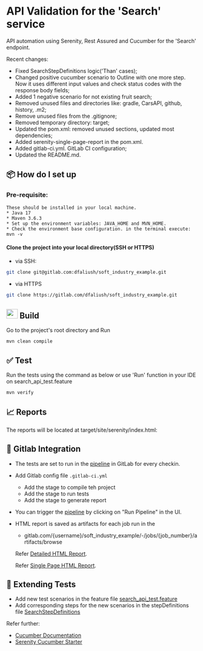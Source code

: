 # API Validation for the 'Search' service

API automation using Serenity, Rest Assured and Cucumber for the 'Search' endpoint.

Recent changes:
 - Fixed SearchStepDefinitions logic('Than' cases);
 - Changed positive cucumber scenario to Outline with one more step. 
Now it uses different input values and check status codes with the response body fields;
 - Added 1 negative scenario for not existing fruit search;
 - Removed unused files and directories like: gradle, CarsAPI, github, history, .m2;
 - Remove unused files from the .gitignore;
 - Removed temporary directory: target;
 - Updated the pom.xml: removed unused sections, updated most dependencies; 
 - Added serenity-single-page-report in the pom.xml.
 - Added gitlab-ci.yml. GitLab CI configuration;
 - Updated the README.md.

## 📦 How do I set up

### Pre-requisite:
    These should be installed in your local machine.
    * Java 17
    * Maven 3.6.3
    * Set up the environment variables: JAVA_HOME and MVN_HOME.
    * Check the environment base configuration. in the terminal execute: mvn -v



#### Clone the project into your local directory(SSH or HTTPS)  
  - via SSH:
```sh
git clone git@gitlab.com:dfaliush/soft_industry_example.git
```
  - via HTTPS
```sh
git clone https://gitlab.com/dfaliush/soft_industry_example.git
```

## <img src="https://raw.githubusercontent.com/FortAwesome/Font-Awesome/6.x/svgs/solid/wrench.svg" width="30" height="25">  Build
Go to the project's root directory and Run
```sh
mvn clean compile
```

## ✅ Test
Run the tests using the command as below or use 'Run' function in your IDE on search_api_test.feature
```sh
mvn verify
```
## 📈 Reports
The reports will be located at target/site/serenity/index.html:

## 💚 Gitlab Integration

- The tests are set to run in the [pipeline](https://gitlab.com/dfaliush/soft_industry_example/-/pipelines) in GitLab for every checkin.
- Add Gitlab config file `.gitlab-ci.yml`
    - Add the stage to compile teh project
    - Add the stage to run tests
    - Add the stage to generate report
- You can trigger the [pipeline](https://gitlab.com/dfaliush/soft_industry_example/-/pipelines) by clicking on "Run Pipeline" in the UI.
- HTML report is saved as artifacts for each job run in the 
  - gitlab.com/{username}/soft_industry_example/-/jobs/{job_number}/artifacts/browse

  Refer [Detailed HTML Report](https://dfaliush.gitlab.io/-/soft_industry_example/-/jobs/3385207023/artifacts/target/site/serenity/index.html).

  Refer [Single Page HTML Report](https://dfaliush.gitlab.io/-/soft_industry_example/-/jobs/3385207024/artifacts/target/site/serenity/serenity-summary.html).

## 🥒 Extending Tests

- Add new test scenarios in the feature file [search_api_test.feature](/src/test/resources/features/search/search_api_test.feature)
- Add corresponding steps for the new scenarios in the stepDefinitions file [SearchStepDefinitions](/src/test/java/starter/stepdefinitions/SearchStepDefinitions.java)


Refer further: 
 - [Cucumber Documentation](https://cucumber.io/docs/guides/10-minute-tutorial/#write-a-scenario)
 - [Serenity Cucumber Starter](https://github.com/serenity-bdd/serenity-cucumber-starter)
